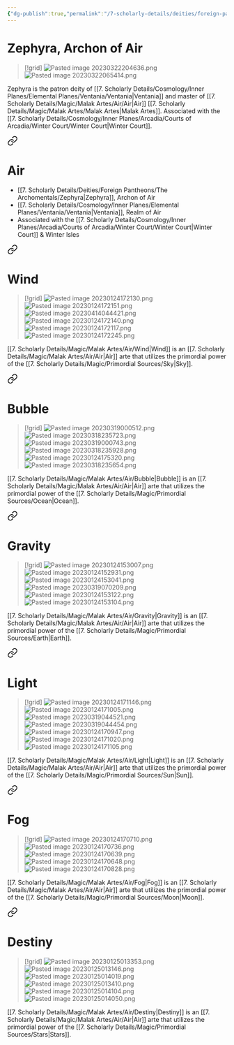 ```yaml
---
{"dg-publish":true,"permalink":"/7-scholarly-details/deities/foreign-pantheons/the-archomentals/zephyra/"}
---
```


# Zephyra, Archon of Air

>[!grid]
>![Pasted image 20230322204636.png](/img/user/x.%20Assets/Attachments/Pasted%20image%2020230322204636.png)
>![Pasted image 20230322065414.png](/img/user/x.%20Assets/Attachments/Pasted%20image%2020230322065414.png)

Zephyra is the patron deity of [[7. Scholarly Details/Cosmology/Inner Planes/Elemental Planes/Ventania/Ventania\|Ventania]] and master of [[7. Scholarly Details/Magic/Malak Artes/Air/Air\|Air]] [[7. Scholarly Details/Magic/Malak Artes/Malak Artes\|Malak Artes]]. Associated with the [[7. Scholarly Details/Cosmology/Inner Planes/Arcadia/Courts of Arcadia/Winter Court/Winter Court\|Winter Court]].


<div class="transclusion internal-embed is-loaded"><a class="markdown-embed-link" href="/7-scholarly-details/magic/malak-artes/air/air/" aria-label="Open link"><svg xmlns="http://www.w3.org/2000/svg" width="24" height="24" viewBox="0 0 24 24" fill="none" stroke="currentColor" stroke-width="2" stroke-linecap="round" stroke-linejoin="round" class="svg-icon lucide-link"><path d="M10 13a5 5 0 0 0 7.54.54l3-3a5 5 0 0 0-7.07-7.07l-1.72 1.71"></path><path d="M14 11a5 5 0 0 0-7.54-.54l-3 3a5 5 0 0 0 7.07 7.07l1.71-1.71"></path></svg></a><div class="markdown-embed">




# Air

- [[7. Scholarly Details/Deities/Foreign Pantheons/The Archomentals/Zephyra\|Zephyra]], Archon of Air 
- [[7. Scholarly Details/Cosmology/Inner Planes/Elemental Planes/Ventania/Ventania\|Ventania]], Realm of Air
- Associated with the [[7. Scholarly Details/Cosmology/Inner Planes/Arcadia/Courts of Arcadia/Winter Court/Winter Court\|Winter Court]] & Winter Isles 


<div class="transclusion internal-embed is-loaded"><a class="markdown-embed-link" href="/7-scholarly-details/magic/malak-artes/air/wind/" aria-label="Open link"><svg xmlns="http://www.w3.org/2000/svg" width="24" height="24" viewBox="0 0 24 24" fill="none" stroke="currentColor" stroke-width="2" stroke-linecap="round" stroke-linejoin="round" class="svg-icon lucide-link"><path d="M10 13a5 5 0 0 0 7.54.54l3-3a5 5 0 0 0-7.07-7.07l-1.72 1.71"></path><path d="M14 11a5 5 0 0 0-7.54-.54l-3 3a5 5 0 0 0 7.07 7.07l1.71-1.71"></path></svg></a><div class="markdown-embed">




# Wind

>[!grid]
>![Pasted image 20230124172130.png](/img/user/x.%20Assets/Attachments/Pasted%20image%2020230124172130.png)
>![Pasted image 20230124172151.png](/img/user/x.%20Assets/Attachments/Pasted%20image%2020230124172151.png)
>![Pasted image 20230414044421.png](/img/user/x.%20Assets/Attachments/Pasted%20image%2020230414044421.png)
>![Pasted image 20230124172140.png](/img/user/x.%20Assets/Attachments/Pasted%20image%2020230124172140.png)
>![Pasted image 20230124172117.png](/img/user/x.%20Assets/Attachments/Pasted%20image%2020230124172117.png)
>![Pasted image 20230124172245.png](/img/user/x.%20Assets/Attachments/Pasted%20image%2020230124172245.png)

[[7. Scholarly Details/Magic/Malak Artes/Air/Wind\|Wind]] is an [[7. Scholarly Details/Magic/Malak Artes/Air/Air\|Air]] arte that utilizes the primordial power of the [[7. Scholarly Details/Magic/Primordial Sources/Sky\|Sky]].

</div></div>



<div class="transclusion internal-embed is-loaded"><a class="markdown-embed-link" href="/7-scholarly-details/magic/malak-artes/air/bubble/" aria-label="Open link"><svg xmlns="http://www.w3.org/2000/svg" width="24" height="24" viewBox="0 0 24 24" fill="none" stroke="currentColor" stroke-width="2" stroke-linecap="round" stroke-linejoin="round" class="svg-icon lucide-link"><path d="M10 13a5 5 0 0 0 7.54.54l3-3a5 5 0 0 0-7.07-7.07l-1.72 1.71"></path><path d="M14 11a5 5 0 0 0-7.54-.54l-3 3a5 5 0 0 0 7.07 7.07l1.71-1.71"></path></svg></a><div class="markdown-embed">




# Bubble

>[!grid]
>![Pasted image 20230319000512.png](/img/user/x.%20Assets/Attachments/Pasted%20image%2020230319000512.png)
>![Pasted image 20230318235723.png](/img/user/x.%20Assets/Attachments/Pasted%20image%2020230318235723.png)
>![Pasted image 20230319000743.png](/img/user/x.%20Assets/Attachments/Pasted%20image%2020230319000743.png)
>![Pasted image 20230318235928.png](/img/user/x.%20Assets/Attachments/Pasted%20image%2020230318235928.png)
>![Pasted image 20230124175320.png](/img/user/x.%20Assets/Attachments/Pasted%20image%2020230124175320.png)
>![Pasted image 20230318235654.png](/img/user/x.%20Assets/Attachments/Pasted%20image%2020230318235654.png)

[[7. Scholarly Details/Magic/Malak Artes/Air/Bubble\|Bubble]] is an [[7. Scholarly Details/Magic/Malak Artes/Air/Air\|Air]] arte that utilizes the primordial power of the [[7. Scholarly Details/Magic/Primordial Sources/Ocean\|Ocean]].

</div></div>



<div class="transclusion internal-embed is-loaded"><a class="markdown-embed-link" href="/7-scholarly-details/magic/malak-artes/air/gravity/" aria-label="Open link"><svg xmlns="http://www.w3.org/2000/svg" width="24" height="24" viewBox="0 0 24 24" fill="none" stroke="currentColor" stroke-width="2" stroke-linecap="round" stroke-linejoin="round" class="svg-icon lucide-link"><path d="M10 13a5 5 0 0 0 7.54.54l3-3a5 5 0 0 0-7.07-7.07l-1.72 1.71"></path><path d="M14 11a5 5 0 0 0-7.54-.54l-3 3a5 5 0 0 0 7.07 7.07l1.71-1.71"></path></svg></a><div class="markdown-embed">




# Gravity

>[!grid]
![Pasted image 20230124153007.png](/img/user/x.%20Assets/Attachments/Pasted%20image%2020230124153007.png)
>![Pasted image 20230124152931.png](/img/user/x.%20Assets/Attachments/Pasted%20image%2020230124152931.png)
>![Pasted image 20230124153041.png](/img/user/x.%20Assets/Attachments/Pasted%20image%2020230124153041.png)
>![Pasted image 20230319070209.png](/img/user/x.%20Assets/Attachments/Pasted%20image%2020230319070209.png)
>![Pasted image 20230124153122.png](/img/user/x.%20Assets/Attachments/Pasted%20image%2020230124153122.png)
>![Pasted image 20230124153104.png](/img/user/x.%20Assets/Attachments/Pasted%20image%2020230124153104.png)

[[7. Scholarly Details/Magic/Malak Artes/Air/Gravity\|Gravity]] is an [[7. Scholarly Details/Magic/Malak Artes/Air/Air\|Air]] arte that utilizes the primordial power of the [[7. Scholarly Details/Magic/Primordial Sources/Earth\|Earth]].

</div></div>



<div class="transclusion internal-embed is-loaded"><a class="markdown-embed-link" href="/7-scholarly-details/magic/malak-artes/air/light/" aria-label="Open link"><svg xmlns="http://www.w3.org/2000/svg" width="24" height="24" viewBox="0 0 24 24" fill="none" stroke="currentColor" stroke-width="2" stroke-linecap="round" stroke-linejoin="round" class="svg-icon lucide-link"><path d="M10 13a5 5 0 0 0 7.54.54l3-3a5 5 0 0 0-7.07-7.07l-1.72 1.71"></path><path d="M14 11a5 5 0 0 0-7.54-.54l-3 3a5 5 0 0 0 7.07 7.07l1.71-1.71"></path></svg></a><div class="markdown-embed">




# Light

>[!grid]
![Pasted image 20230124171146.png](/img/user/x.%20Assets/Attachments/Pasted%20image%2020230124171146.png)
>![Pasted image 20230124171005.png](/img/user/x.%20Assets/Attachments/Pasted%20image%2020230124171005.png)
>![Pasted image 20230319044521.png](/img/user/x.%20Assets/Attachments/Pasted%20image%2020230319044521.png)
>![Pasted image 20230319044454.png](/img/user/x.%20Assets/Attachments/Pasted%20image%2020230319044454.png)
![Pasted image 20230124170947.png](/img/user/x.%20Assets/Attachments/Pasted%20image%2020230124170947.png)
![Pasted image 20230124171020.png](/img/user/x.%20Assets/Attachments/Pasted%20image%2020230124171020.png)
![Pasted image 20230124171105.png](/img/user/x.%20Assets/Attachments/Pasted%20image%2020230124171105.png)

[[7. Scholarly Details/Magic/Malak Artes/Air/Light\|Light]] is an [[7. Scholarly Details/Magic/Malak Artes/Air/Air\|Air]] arte that utilizes the primordial power of the [[7. Scholarly Details/Magic/Primordial Sources/Sun\|Sun]].

</div></div>



<div class="transclusion internal-embed is-loaded"><a class="markdown-embed-link" href="/7-scholarly-details/magic/malak-artes/air/fog/" aria-label="Open link"><svg xmlns="http://www.w3.org/2000/svg" width="24" height="24" viewBox="0 0 24 24" fill="none" stroke="currentColor" stroke-width="2" stroke-linecap="round" stroke-linejoin="round" class="svg-icon lucide-link"><path d="M10 13a5 5 0 0 0 7.54.54l3-3a5 5 0 0 0-7.07-7.07l-1.72 1.71"></path><path d="M14 11a5 5 0 0 0-7.54-.54l-3 3a5 5 0 0 0 7.07 7.07l1.71-1.71"></path></svg></a><div class="markdown-embed">




# Fog

>[!grid]
>![Pasted image 20230124170710.png](/img/user/x.%20Assets/Attachments/Pasted%20image%2020230124170710.png)
>![Pasted image 20230124170736.png](/img/user/x.%20Assets/Attachments/Pasted%20image%2020230124170736.png)
>![Pasted image 20230124170639.png](/img/user/x.%20Assets/Attachments/Pasted%20image%2020230124170639.png)
>![Pasted image 20230124170648.png](/img/user/x.%20Assets/Attachments/Pasted%20image%2020230124170648.png)
>![Pasted image 20230124170828.png](/img/user/x.%20Assets/Attachments/Pasted%20image%2020230124170828.png)

[[7. Scholarly Details/Magic/Malak Artes/Air/Fog\|Fog]] is an [[7. Scholarly Details/Magic/Malak Artes/Air/Air\|Air]] arte that utilizes the primordial power of the [[7. Scholarly Details/Magic/Primordial Sources/Moon\|Moon]].

</div></div>



<div class="transclusion internal-embed is-loaded"><a class="markdown-embed-link" href="/7-scholarly-details/magic/malak-artes/air/destiny/" aria-label="Open link"><svg xmlns="http://www.w3.org/2000/svg" width="24" height="24" viewBox="0 0 24 24" fill="none" stroke="currentColor" stroke-width="2" stroke-linecap="round" stroke-linejoin="round" class="svg-icon lucide-link"><path d="M10 13a5 5 0 0 0 7.54.54l3-3a5 5 0 0 0-7.07-7.07l-1.72 1.71"></path><path d="M14 11a5 5 0 0 0-7.54-.54l-3 3a5 5 0 0 0 7.07 7.07l1.71-1.71"></path></svg></a><div class="markdown-embed">




# Destiny

>[!grid]
>![Pasted image 20230125013353.png](/img/user/x.%20Assets/Attachments/Pasted%20image%2020230125013353.png)
![Pasted image 20230125013146.png](/img/user/x.%20Assets/Attachments/Pasted%20image%2020230125013146.png)
![Pasted image 20230125014019.png](/img/user/x.%20Assets/Attachments/Pasted%20image%2020230125014019.png)
![Pasted image 20230125013410.png](/img/user/x.%20Assets/Attachments/Pasted%20image%2020230125013410.png)
![Pasted image 20230125014104.png](/img/user/x.%20Assets/Attachments/Pasted%20image%2020230125014104.png)
![Pasted image 20230125014050.png](/img/user/x.%20Assets/Attachments/Pasted%20image%2020230125014050.png)

[[7. Scholarly Details/Magic/Malak Artes/Air/Destiny\|Destiny]] is an [[7. Scholarly Details/Magic/Malak Artes/Air/Air\|Air]] arte that utilizes the primordial power of the [[7. Scholarly Details/Magic/Primordial Sources/Stars\|Stars]]. 

</div></div>



</div></div>
